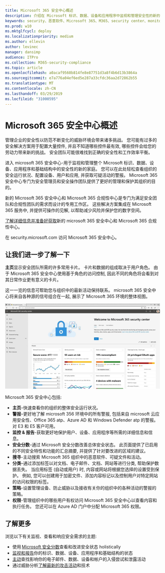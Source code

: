 ```yaml
---
title: Microsoft 365 安全中心概述
description: 介绍在 Microsoft 标识、数据、设备和应用程序中监视和管理安全性的新的主页。
keywords: security、恶意软件、Microsoft 365、M365、security center、monitor、report、身份、数据、设备、应用程序
ms.prod: w10
ms.mktglfcycl: deploy
ms.localizationpriority: medium
ms.author: ellevin
author: levinec
manager: dansimp
audience: ITPro
ms.collection: M365-security-compliance
ms.topic: article
ms.openlocfilehash: a0acaf9560b814fe8e87751d3a8f4b6d13b3864a
ms.sourcegitcommit: e7a776a04ef6ed5e287a33cfdc36aa2d72862b55
ms.translationtype: MT
ms.contentlocale: zh-CN
ms.lasthandoff: 03/29/2019
ms.locfileid: "31000595"
---
```

# <a name="overview-of-the-microsoft-365-security-center"></a>Microsoft 365 安全中心概述

管理企业的安全性以防范不断变化的威胁环境会带来诸多挑战。 您可能有过多的安全解决方案用于配置大量控件, 并且不知道哪些控件最有效, 哪些控件会给您的劳动力带来新的挑战。 安全团队可能很难找到正确的安全性和工作效率平衡。

进入 microsoft 365 安全中心-用于监视和管理整个 Microsoft 标识、数据、设备、应用程序和基础结构中的安全性的新的家庭。 您可以在此处轻松查看组织的安全运行状况、配置设备、用户和应用, 并获取可疑活动的警报。 Microsoft 365 安全中心专门为安全管理员和安全操作团队提供了更好的管理和保护其组织的目的。

新的 Microsoft 365 安全中心和 Microsoft 365 合规性中心是专门为满足安全团队和合规性团队的需求而设计的专用工作区。 这些解决方案集成在 Microsoft 365 服务中, 并提供可操作的见解, 以帮助减少风险并保护您的数字空间。

[了解详细信息并准备好获取](https://docs.microsoft.com/en-us/office365/securitycompliance/microsoft-security-and-compliance)新的 microsoft 365 安全中心和 Microsoft 365 合规性中心。

在 security.microsoft.com 访问 Microsoft 365 安全中心。  

## <a name="lets-take-a-closer-look"></a>让我们进一步了解一下

**主页**显示安全团队所需的许多常用卡片。 卡片和数据的组成取决于用户角色。 由于 Microsoft 365 安全中心使用基于角色的访问控制, 因此不同的角色将会看到对其日常作业更有意义的卡片。  

这一一览的信息可帮助您与组织中的最新活动保持联系。 microsoft 365 安全中心将来自各种源的信号组合在一起, 展示了 Microsoft 365 环境的整体视图。

![Microsoft 365 安全主页](./media/security-docs/home.jpg)

Microsoft 365 安全中心包括:

* **主页**–快速查看你的组织的整体安全运行状况。
* **警报**–更好地了解 microsoft 356 环境中的所有警报, 包括来自 microsoft 云应用安全性、Office 365 atp、Azure AD 和 Windows Defender atp 的警报。 对 E3 和 E5 客户可用。  
* **监控 & 报告**-获取更好地保护用户、设备、应用程序等所需的详细信息和信息。 
* **安全分数**–通过 Microsoft 安全分数改善总体安全状态。 此页面提供了已启用的不同安全特性和功能的汇总摘要, 并提供了针对要改进的区域的建议。
* **搜寻**-主动搜索 Microsoft 365 组织中的恶意软件、可疑文件和活动。
* **分类**–通过添加标签以对文档、电子邮件、文档、网站等进行分类, 帮助保护数据丢失。 当应用标签 (自动或用户) 时, 内容或网站将根据您选择的设置受到保护。 例如, 您可以创建用于加密文件、添加内容标记以及控制用户对特定网站的访问权限的标签。
* **策略**-设置管理设备、防止威胁以及接收有关你的组织中的各种活动的警报的策略。
* **权限**-管理组织中的哪些用户有权访问 Microsoft 365 安全中心以查看内容和执行任务。 您还可以在 Azure AD 门户中分配 Microsoft 365 权限。

## <a name="learn-more"></a>了解更多

浏览以下有关监视、查看和响应安全需求的主题:

* 使用 [Microsoft 安全分数](microsoft-secure-score.md)查看和改进安全状态 holistically
* [监视和报告](monitoring-and-reporting.md)你的标识、数据、设备、应用程序和基础结构的状态
* [主动](hunting.md)查找影响你的电子邮件、数据、设备和帐户的入侵尝试和泄露活动
* 通过威胁分析[了解最新的攻击活动](latest-attack-campaigns.md)和技术
